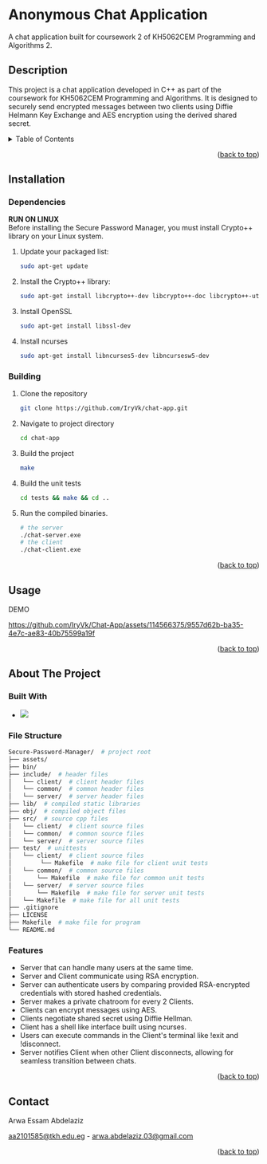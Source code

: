 # Anonymous Chat Application
A chat application built for coursework 2 of KH5062CEM Programming and Algorithms 2.
<a name="readme-top"></a>

## Description
This project is a chat application developed in C++ as part of the coursework for KH5062CEM Programming and Algorithms. It is designed to securely send encrypted messages between two clients using Diffie Helmann Key Exchange and AES encryption using the derived shared secret.


<!-- TABLE OF CONTENTS -->
<details>
  <summary>Table of Contents</summary>
  <ol>
    <li><a href="#installation">Installation</a></li>
    <ul>
        <li><a href="#dependencies">Dependencies</a></li>
        <li><a href="#building">Building</a></li>
      </ul>
    <li>
      <a href="#usage">Usage</a>
    </li>
    <li>
      <a href="#usage">About The Project</a>
      <ul>
        <li><a href="#built-with">Built With</a></li>
        <li><a href="#file-structure">File Structure</a></li>
        <li><a href="#features">Features</a></li>
      </ul>
    </li>
    <li><a href="#contact">Contact</a></li>
  </ol>
</details>

<p align="right">(<a href="#readme-top">back to top</a>)</p>

## Installation

### Dependencies
**RUN ON LINUX** <br>
Before installing the Secure Password Manager, you must install Crypto++ library on your Linux system.

1. Update your packaged list:
   ```bash
   sudo apt-get update
   ```
2. Install the Crypto++ library:
   ```bash
   sudo apt-get install libcrypto++-dev libcrypto++-doc libcrypto++-utils
   ```
3. Install OpenSSL
   ```bash
   sudo apt-get install libssl-dev
   ```
4. Install ncurses
   ```bash
   sudo apt-get install libncurses5-dev libncursesw5-dev
   ```

### Building 

1. Clone the repository
   ```bash
   git clone https://github.com/IryVk/chat-app.git
   ```
2. Navigate to project directory
   ```bash
   cd chat-app
   ```
3. Build the project
   ```bash
   make
   ```
4. Build the unit tests
   ```bash
   cd tests && make && cd ..
   ```
5. Run the compiled binaries.
   ```bash
   # the server
   ./chat-server.exe
   # the client
   ./chat-client.exe
   ```

<p align="right">(<a href="#readme-top">back to top</a>)</p>

## Usage



DEMO

https://github.com/IryVk/Chat-App/assets/114566375/9557d62b-ba35-4e7c-ae83-40b75599a19f





<p align="right">(<a href="#readme-top">back to top</a>)</p>

## About The Project

### Built With

+ <img src="https://img.shields.io/badge/-C++-blue?logo=cplusplus">

### File Structure

```bash
Secure-Password-Manager/  # project root
├── assets/ 
├── bin/ 
├── include/  # header files
│   └── client/  # client header files
│   └── common/  # common header files
│   └── server/  # server header files
├── lib/  # compiled static libraries
├── obj/  # compiled object files
├── src/  # source cpp files
│   └── client/  # client source files
│   └── common/  # common source files
│   └── server/  # server source files
├── test/  # unittests
│   └── client/  # client source files
│        └── Makefile  # make file for client unit tests
│   └── common/  # common source files
│       └── Makefile  # make file for common unit tests
│   └── server/  # server source files
│       └── Makefile  # make file for server unit tests
│   └── Makefile  # make file for all unit tests
├── .gitignore
├── LICENSE
├── Makefile  # make file for program
└── README.md
```

### Features

+ Server that can handle many users at the same time.
+ Server and Client communicate using RSA encryption.
+ Server can authenticate users by comparing provided RSA-encrypted credentials with stored hashed credentials.
+ Server makes a private chatroom for every 2 Clients.
+ Clients can encrypt messages using AES.
+ Clients negotiate shared secret using Diffie Hellman.
+ Client has a shell like interface built using ncurses.
+ Users can execute commands in the Client's terminal like !exit and !disconnect.
+ Server notifies Client when other Client disconnects, allowing for seamless transition between chats.

<p align="right">(<a href="#readme-top">back to top</a>)</p>

## Contact

Arwa Essam Abdelaziz

aa2101585@tkh.edu.eg - arwa.abdelaziz.03@gmail.com

<p align="right">(<a href="#readme-top">back to top</a>)</p>

